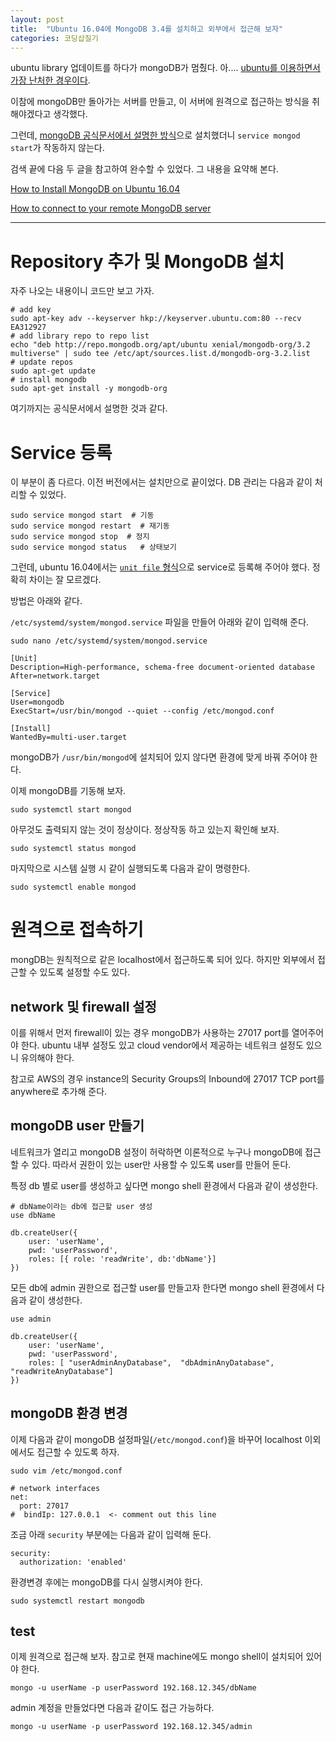 ```yaml
---
layout: post
title:  "Ubuntu 16.04에 MongoDB 3.4를 설치하고 외부에서 접근해 보자"
categories: 코딩삽질기
---
```



ubuntu library 업데이트를 하다가 mongoDB가 멈췄다. 아.... [ubuntu를 이용하면서 가장 난처한 경우이다](http://pinedance.github.io/blog/2017/06/19/web-and-my-own-server).

이참에 mongoDB만 돌아가는 서버를 만들고, 이 서버에 원격으로 접근하는 방식을 취해야겠다고 생각했다.

그런데, [mongoDB 공식문서에서 설명한 방식](https://docs.mongodb.com/manual/tutorial/install-mongodb-on-ubuntu/)으로 설치했더니 `service mongod start`가 작동하지 않는다.

검색 끝에 다음 두 글을 참고하여 완수할 수 있었다. 그 내용을 요약해 본다.

[How to Install MongoDB on Ubuntu 16.04](https://www.digitalocean.com/community/tutorials/how-to-install-mongodb-on-ubuntu-16-04)

[How to connect to your remote MongoDB server](https://ianlondon.github.io/blog/mongodb-auth/)

***

# Repository 추가 및 MongoDB 설치

자주 나오는 내용이니 코드만 보고 가자.

```
# add key
sudo apt-key adv --keyserver hkp://keyserver.ubuntu.com:80 --recv EA312927
# add library repo to repo list
echo "deb http://repo.mongodb.org/apt/ubuntu xenial/mongodb-org/3.2 multiverse" | sudo tee /etc/apt/sources.list.d/mongodb-org-3.2.list
# update repos
sudo apt-get update
# install mongodb
sudo apt-get install -y mongodb-org
```

여기까지는 공식문서에서 설명한 것과 같다.

# Service 등록

이 부분이 좀 다르다. 이전 버전에서는 설치만으로 끝이었다. DB 관리는 다음과 같이 처리할 수 있었다.

```
sudo service mongod start  # 기동
sudo service mongod restart  # 재기동
sudo service mongod stop  # 정지
sudo service mongod status   # 상태보기
```

그런데, ubuntu 16.04에서는 [`unit file` 형식](http://manpages.ubuntu.com/manpages/zesty/man5/systemd.unit.5.html)으로 service로 등록해 주어야 했다. 정확히 차이는 잘 모르겠다.

방법은 아래와 같다.

`/etc/systemd/system/mongod.service` 파일을 만들어 아래와 같이 입력해 준다.


```
sudo nano /etc/systemd/system/mongod.service
```

```
[Unit]
Description=High-performance, schema-free document-oriented database
After=network.target

[Service]
User=mongodb
ExecStart=/usr/bin/mongod --quiet --config /etc/mongod.conf

[Install]
WantedBy=multi-user.target
```

mongoDB가 `/usr/bin/mongod`에 설치되어 있지 않다면 환경에 맞게 바꿔 주어야 한다.


이제 mongoDB를 기동해 보자.

```
sudo systemctl start mongod
```

아무것도 출력되지 않는 것이 정상이다. 정상작동 하고 있는지 확인해 보자.

```
sudo systemctl status mongod
```

마지막으로 시스템 실행 시 같이 실행되도록 다음과 같이 명령한다.

```
sudo systemctl enable mongod
```



# 원격으로 접속하기

mongDB는 원칙적으로 같은 localhost에서 접근하도록 되어 있다. 하지만 외부에서 접근할 수 있도록 설정할 수도 있다.

## network 및 firewall 설정

이를 위해서 먼저 firewall이 있는 경우 mongoDB가 사용하는 27017 port를 열어주어야 한다. ubuntu 내부 설정도 있고 cloud vendor에서 제공하는 네트워크 설정도 있으니 유의해야 한다.

참고로 AWS의 경우 instance의 Security Groups의 Inbound에 27017 TCP port를 anywhere로 추가해 준다.

## mongoDB user 만들기

네트워크가 열리고 mongoDB 설정이 허락하면 이론적으로 누구나 mongoDB에 접근할 수 있다. 따라서 권한이 있는 user만 사용할 수 있도록 user를 만들어 둔다.

특정 db 별로 user를 생성하고 싶다면 mongo shell 환경에서 다음과 같이 생성한다.


```
# dbName이라는 db에 접근할 user 생성
use dbName

db.createUser({
    user: 'userName',
    pwd: 'userPassword',
    roles: [{ role: 'readWrite', db:'dbName'}]
})
```

모든 db에 admin 권한으로 접근할 user를 만들고자 한다면 mongo shell 환경에서 다음과 같이 생성한다.

```
use admin

db.createUser({
    user: 'userName',
    pwd: 'userPassword',
    roles: [ "userAdminAnyDatabase",  "dbAdminAnyDatabase",  "readWriteAnyDatabase"]
})
```


## mongoDB 환경 변경

이제 다음과 같이 mongoDB 설정파일(`/etc/mongod.conf`)을 바꾸어 localhost 이외에서도 접근할 수 있도록 하자.

```
sudo vim /etc/mongod.conf
```

```
# network interfaces
net:
  port: 27017
#  bindIp: 127.0.0.1  <- comment out this line
```

조금 아래 `security` 부분에는 다음과 같이 입력해 둔다.

```
security:
  authorization: 'enabled'
```

환경변경 후에는 mongoDB를 다시 실행시켜야 한다.


```
sudo systemctl restart mongodb
```

## test

이제 원격으로 접근해 보자. 참고로 현재 machine에도 mongo shell이 설치되어 있어야 한다.


```
mongo -u userName -p userPassword 192.168.12.345/dbName
```

admin 계정을 만들었다면 다음과 같이도 접근 가능하다.

```
mongo -u userName -p userPassword 192.168.12.345/admin
```
